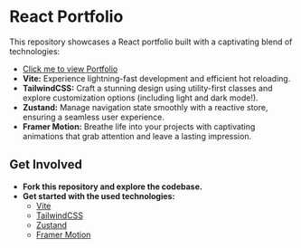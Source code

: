 # React Portfolio

This repository showcases a React portfolio built with a captivating blend of technologies:

- [Click me to view Portfolio](https://portfolio-d41i.onrender.com/)
- **Vite:** Experience lightning-fast development and efficient hot reloading.
- **TailwindCSS:** Craft a stunning design using utility-first classes and explore customization options (including light and dark mode!).
- **Zustand:** Manage navigation state smoothly with a reactive store, ensuring a seamless user experience.
- **Framer Motion:** Breathe life into your projects with captivating animations that grab attention and leave a lasting impression.

## Get Involved

- **Fork this repository and explore the codebase.**
- **Get started with the used technologies:**
  - [Vite](https://vitejs.dev/)
  - [TailwindCSS](https://tailwindcss.com/)
  - [Zustand](https://zustand.pm/)
  - [Framer Motion](https://www.framer.com/motion/)

